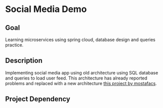 # Social Media Demo


## Goal
Learning microservices using spring cloud, database design and queries practice. 

## Description
Implementing social media app using old architecture using SQL database  and queries to load user feed.
This architecture has already reported problems and replaced with a new architecture [this project by mostafacs](https://github.com/mostafacs/social-media-quarkus-microservices-kubernetes).

## Project Dependency




